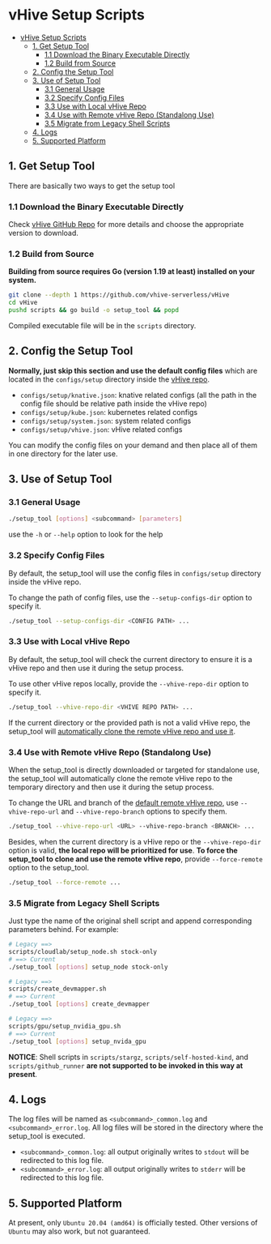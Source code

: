 # vHive Setup Scripts
- [vHive Setup Scripts](#vhive-setup-scripts)
  - [1. Get Setup Tool](#1-get-setup-tool)
    - [1.1 Download the Binary Executable Directly](#11-download-the-binary-executable-directly)
    - [1.2 Build from Source](#12-build-from-source)
  - [2. Config the Setup Tool](#2-config-the-setup-tool)
  - [3. Use of Setup Tool](#3-use-of-setup-tool)
    - [3.1 General Usage](#31-general-usage)
    - [3.2 Specify Config Files](#32-specify-config-files)
    - [3.3 Use with Local vHive Repo](#33-use-with-local-vhive-repo)
    - [3.4 Use with Remote vHive Repo (Standalong Use)](#34-use-with-remote-vhive-repo-standalong-use)
    - [3.5 Migrate from Legacy Shell Scripts](#35-migrate-from-legacy-shell-scripts)
  - [4. Logs](#4-logs)
  - [5. Supported Platform](#5-supported-platform)
## 1. Get Setup Tool
There are basically two ways to get the setup tool

### 1.1 Download the Binary Executable Directly
Check [vHive GitHub Repo](https://github.com/vhive-serverless/vHive/releases) for more details and choose the appropriate version to download.

### 1.2 Build from Source
**Building from source requires Go (version 1.19 at least) installed on your system.**
```bash
git clone --depth 1 https://github.com/vhive-serverless/vHive
cd vHive
pushd scripts && go build -o setup_tool && popd
```
Compiled executable file will be in the `scripts` directory.

## 2. Config the Setup Tool
**Normally, just skip this section and use the default config files** which are located in the `configs/setup` directory inside the [vHive repo](https://github.com/vhive-serverless/vHive).

- `configs/setup/knative.json`: knative related configs (all the path in the config file should be relative path inside the vHive repo)
- `configs/setup/kube.json`: kubernetes related configs
- `configs/setup/system.json`: system related configs
- `configs/setup/vhive.json`: vHive related configs

You can modify the config files on your demand and then place all of them in one directory for the later use.

## 3. Use of Setup Tool
### 3.1 General Usage
```bash
./setup_tool [options] <subcommand> [parameters]
```
use the `-h` or `--help` option to look for the help
### 3.2 Specify Config Files
By default, the setup_tool will use the config files in `configs/setup` directory inside the vHive repo. 

To change the path of config files, use the `--setup-configs-dir` option to specify it.
```bash
./setup_tool --setup-configs-dir <CONFIG PATH> ...
```

### 3.3 Use with Local vHive Repo
By default, the setup_tool will check the current directory to ensure it is a vHive repo and then use it during the setup process.

To use other vHive repos locally, provide the `--vhive-repo-dir` option to specify it.
```bash
./setup_tool --vhive-repo-dir <VHIVE REPO PATH> ...
```

If the current directory or the provided path is not a valid vHive repo, the setup_tool will [automatically clone the remote vHive repo and use it](#34-use-with-remote-vhive-repo).

### 3.4 Use with Remote vHive Repo (Standalong Use)
When the setup_tool is directly downloaded or targeted for  standalone use, the setup_tool will automatically clone the remote vHive repo to the temporary directory and then use it during the setup process.

To change the URL and branch of the [default remote vHive repo](https://github.com/vhive-serverless/vHive), use `--vhive-repo-url` and `--vhive-repo-branch` options to specify them.
```bash
./setup_tool --vhive-repo-url <URL> --vhive-repo-branch <BRANCH> ...
``` 

Besides, when the current directory is a vHive repo or the `--vhive-repo-dir` option is valid, **the local repo will be prioritized for use**. **To force the setup_tool to clone and use the remote vHive repo**, provide `--force-remote` option to the setup_tool.
```bash
./setup_tool --force-remote ...
```


### 3.5 Migrate from Legacy Shell Scripts
Just type the name of the original shell script and append corresponding parameters behind. For example:
```bash
# Legacy ==>
scripts/cloudlab/setup_node.sh stock-only
# ==> Current
./setup_tool [options] setup_node stock-only

# Legacy ==>
scripts/create_devmapper.sh
# ==> Current
./setup_tool [options] create_devmapper

# Legacy ==>
scripts/gpu/setup_nvidia_gpu.sh
# ==> Current
./setup_tool [options] setup_nvida_gpu
```

**NOTICE**: Shell scripts in `scripts/stargz`, `scripts/self-hosted-kind`, and `scripts/github_runner` **are not supported to be invoked in this way at present**.


## 4. Logs
The log files will be named as `<subcommand>_common.log` and `<subcommand>_error.log`. All log files will be stored in the directory where the setup_tool is executed.

- `<subcommand>_common.log`: all output originally writes to `stdout` will be redirected to this log file.
- `<subcommand>_error.log`: all output originally writes to `stderr` will be redirected to this log file.

## 5. Supported Platform
At present, only `Ubuntu 20.04 (amd64)` is officially tested. Other versions of `Ubuntu` may also work, but not guaranteed. 